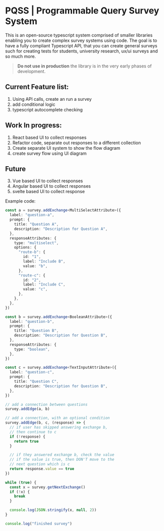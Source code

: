 # PQSS | Programmable Query Survey System

This is an open-source typescript system comprised of smaller libraries enabling you to create complex survey systems using code.
The goal is to have a fully compliant Typescript API, that you can create general surveys such for creating tests for students, university research, ux/ui surveys and so much more.

> **Do not use in production** the library is in the very early phases of development.

## Current Feature list:

1. Using API calls, create an run a survey
2. add conditional logic
3. typescript autocomplete checking

## Work In progress:

1. React based UI to collect responses
2. Refactor code, separate out responses to a different collection
3. Create separate UI system to show the flow diagram
4. create survey flow using UI diagram

## Future

3. Vue based UI to collect responses
4. Angular based UI to collect responses
5. svelte based UI to collect response

Example code:

```typescript
const a = survey.addExchange<MultiSelectAttribute>({
  label: "question-a",
  prompt: {
    title: "Question A",
    description: "Description for Question A",
  },
  responseAttributes: {
    type: "multiselect",
    options: {
      "route-b": {
        id: "1",
        label: "Include B",
        value: "b",
      },
      "route-c": {
        id: "2",
        label: "Include C",
        value: "c",
      },
    },
  },
})

const b = survey.addExchange<BooleanAttribute>({
  label: "question-b",
  prompt: {
    title: "Question B",
    description: "Description for Question B",
  },
  responseAttributes: {
    type: "boolean",
  },
})

const c = survey.addExchange<TextInputAttribute>({
  label: "question-c",
  prompt: {
    title: "Question C",
    description: "Description for Question B",
  },
})

// add a connection between questions
survey.addEdge(a, b)

// add a connection, with an optional condition
survey.addEdge(b, c, (response) => {
  // if user has skipped answering exchange b,
  // then continue to c
  if (!response) {
    return true
  }

  // if they answered exchange b, check the value
  // if the value is true, then DON'T move to the
  // next question which is c
  return response.value == true
})

while (true) {
  const x = survey.getNextExchange()
  if (!x) {
    break
  }

  console.log(JSON.stringify(x, null, 2))
}

console.log("finished survey")
```
